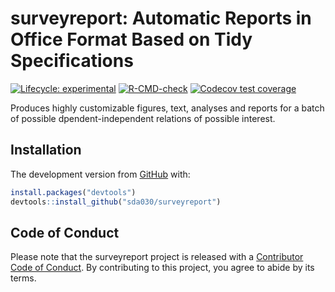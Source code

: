 
<!-- README.md is generated from README.Rmd. Please edit that file -->

# surveyreport: Automatic Reports in Office Format Based on Tidy Specifications

<!-- badges: start -->

[![Lifecycle:
experimental](https://img.shields.io/badge/lifecycle-experimental-orange.svg)](https://lifecycle.r-lib.org/articles/stages.html#experimental)
[![R-CMD-check](https://github.com/sda030/surveyreport/actions/workflows/R-CMD-check.yaml/badge.svg)](https://github.com/sda030/surveyreport/actions/workflows/R-CMD-check.yaml)
[![Codecov test
coverage](https://codecov.io/gh/sda030/surveyreport/branch/main/graph/badge.svg)](https://app.codecov.io/gh/sda030/surveyreport?branch=main)

<!-- badges: end -->

Produces highly customizable figures, text, analyses and reports for a
batch of possible dpendent-independent relations of possible interest.

## Installation

The development version from [GitHub](https://github.com/) with:

``` r
install.packages("devtools")
devtools::install_github("sda030/surveyreport")
```

## Code of Conduct

Please note that the surveyreport project is released with a
[Contributor Code of
Conduct](https://contributor-covenant.org/version/2/1/CODE_OF_CONDUCT.html).
By contributing to this project, you agree to abide by its terms.
